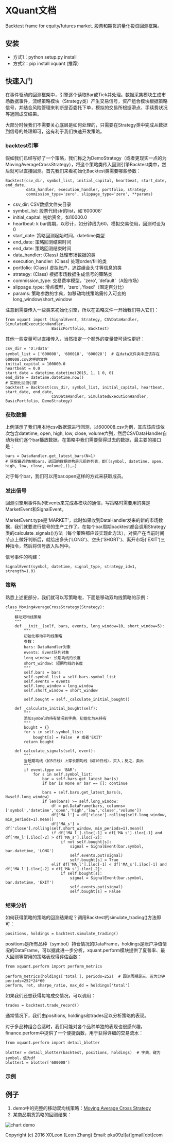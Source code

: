 # XQuant文档

Backtest frame for equity/futures market. 股票和期货的量化投资回测框架。

## 安装

* 方式1：python setup.py install
* 方式2：pip install xquant (推荐)

## 快速入门

在事件驱动的回测框架中，引擎逐个读取Bar或Tick并处理。数据采集模块生成市场数据事件，流经策略模块（Strategy类）产生交易信号，资产组合模块根据策略信号，并结合风险管理来判断是否委托下单，模拟的交易所根据滑点、手续费状况等返回成交结果。

大部分时候我们不需要关心底层是如何处理的，只需要在Strategy类中完成从数据到信号的处理即可，这有利于我们快速开发策略。

### backtest引擎

假如我们已经写好了一个策略，我们称之为DemoStrategy（或者更现实一点的为MovingAverageCrossStrategy），将这个策略类传入回测引擎Backtest类中，然后就可以直接回测。首先我们来看初始化Backtest类需要哪些参数：

    Backtest(csv_dir, symbol_list, initial_capital, heartbeat, start_date, end_date, 
             data_handler, execution_handler, portfolio, strategy, 
             commission_type='zero', slippage_type='zero', **params)

* csv_dir: CSV数据文件夹目录
* symbol_list: 股票代码str的list，如'600008'
* initial_capital: 初始资金，如10000.0
* heartbeat: k bar周期，以秒计，如分钟线为60，模拟交易使用，回测时设为0
* start_date: 策略回测起始时间，datetime类型
* end_date: 策略回测结束时间
* end_date: 策略回测结束时间
* data_handler: (Class) 处理市场数据的类
* execution_handler: (Class) 处理order/fill的类
* portfolio: (Class) 虚拟账户，追踪组合头寸等信息的类
* strategy: (Class) 根据市场数据生成信号的策略类
* commission_type: 交易费率模型，'zero', 'default'（A股市场）
* slippage_type: 滑点模型，'zero'，’fixed'（固定百分比）
* params: 策略参数的字典，如移动均线策略需传入可变的long_window/short_window

注意到需要传入一些类来初始化引擎，所以在策略文件一开始我们导入它们：

    from xquant import (SignalEvent, Strategy, CSVDataHandler, SimulatedExecutionHandler, 
                        BasicPortfolio, Backtest)
                        
其他一些变量可以直接传入，当然指定一个额外的变量使可读性更好：

    csv_dir = 'D:/data'
    symbol_list = ['600008', '600018', '600028']  # 在data文件夹中应该存在600008.csv这样的文件
    initial_capital = 100000.0
    heartbeat = 0.0
    start_date = datetime.datetime(2015, 1, 1 0, 0)
    end_date = datetime.datetime.now()
    # 实例化回测引擎
    backtest = Backtest(csv_dir, symbol_list, initial_capital, heartbeat, start_date, end_date,
                        CSVDataHandler, SimulatedExecutionHandler, BasicPortfolio, DemoStrategy)

### 获取数据

上例演示了我们用本地csv数据源进行回测，以600008.csv为例，其应该应该依次包含datetime, open, high, low, close, volume六列，然后CSVDataHandler自动为我们逐个bar播放数据。在策略中我们需要获得过去的数据，最主要的接口是：

    bars = DataHandler.get_latest_bars(N=1)
    # 获取最近的N根bars，返回的数据结构是元组的列表，即[(symbol, datetime, open, high, low, close, volume),(),…]

对于每个bar，我们可以用bar.open这样的方式来获取成员。

### 发出信号

回测引擎用事件队列Events来完成各模块的通信，写策略时需要用的类是MarketEvent和SignalEvent。

MarketEvent.type是'MARKET'，此时如果收到DataHandler发来的新的市场数据，我们就要进行信号的生产工作了。在每个bar周期backtest都会调用Strategy类的calculate_signals()方法（每个策略都应该实现此方法），对资产在当前时间节点上做好判断后，就给出多头('LONG')、空头('SHORT')、离开市场('EXIT')三种指令，然后将信号放入队列中。

信号事件的构建：

    SignalEvent(symbol, datetime, signal_type, strategy_id=1, strength=1.0)

### 策略

熟悉上述更部分，我们就可以写策略啦，下面是移动双均线策略的示例：

    class MovingAverageCrossStrategy(Strategy):
        """
        移动双均线策略
        """
        def __init__(self, bars, events, long_window=10, short_window=5):
            """
            初始化移动平均线策略
            参数：
            bars: DataHandler对象
            events: Event队列对象
            long_window: 长期均线的长度
            short_window: 短期均线的长度
            """
            self.bars = bars
            self.symbol_list = self.bars.symbol_list
            self.events = events
            self.long_window = long_window
            self.short_window = short_window
    
            self.bought = self._calculate_initial_bought() 
    
        def _calculate_initial_bought(self):
            """
            添加symbol的持有情况到字典，初始化为未持有
            """
            bought = {}
            for s in self.symbol_list:
                bought[s] = False  # 或者'EXIT'
            return bought
    
        def calculate_signals(self, event):
            """
            当短期均线（如5日线）上穿长期均线（如10日线），买入；反之，卖出
            """
            if event.type == 'BAR':
                for s in self.symbol_list:
                    bar = self.bars.get_latest_bar(s)
                    if bar is None or bar == []: continue
    
                    bars = self.bars.get_latest_bars(s, N=self.long_window)
                    if len(bars) >= self.long_window:
                        df = pd.DataFrame(bars, columns=['symbol','datetime','open','high','low','close','volume'])
                        df['MA_l'] = df['close'].rolling(self.long_window, min_periods=1).mean()
                        df['MA_s'] = df['close'].rolling(self.short_window, min_periods=1).mean()
                        if df['MA_l'].iloc[-1] < df['MA_s'].iloc[-1] and df['MA_l'].iloc[-2] > df['MA_s'].iloc[-2]:
                            if not self.bought[s]:
                                signal = SignalEvent(bar.symbol, bar.datetime, 'LONG')
                                self.events.put(signal)
                                self.bought[s] = True
                        elif df['MA_l'].iloc[-1] < df['MA_s'].iloc[-1] and df['MA_l'].iloc[-2] < df['MA_s'].iloc[-2]:
                            if self.bought[s]:
                                signal = SignalEvent(bar.symbol, bar.datetime, 'EXIT')
                                self.events.put(signal)
                                self.bought[s] = False

### 结果分析

如何获得策略的策略的回测结果呢？调用Backtest的simulate_trading()方法即可：

    positions, holdings = backtest.simulate_trading()

positions是所有品种（symbol）持仓情况的DataFrame，holdings是账户净值情况的DataFrame，可以据此进一步分析，xquant.perform模块提供了夏普率、最大回测等常用的策略表现得评估函数：

    from xquant.perform import perform_metrics
    
    perform_metrics(holdings['total'], periods=252)  # 回测周期是天，若为分钟periods=252*24*60
    perform, ret, sharpe_ratio, max_dd = holdings['total']

如果我们还想获得每笔成交情况，可以调用：

    trades = backtest.trade_record()

通常情况下，我们由positions, holdings和trades足以分析策略的表现。

对于多品种组合合适时，我们可能对各个品种单独的表现也很感兴趣，finance.perform中提供了一个便捷函数，用于获得详细的交易流水：

    from xquant.perform import detail_blotter
    
    blotter = detail_blotter(backtest, positions, holdings)  # 字典，键为symbol，值为df
    blotter1 = blotter['600008']

### 示例

## 例子

1. demo中的完整的移动双均线策略：[Moving Average Cross Strategy](https://github.com/X0Leon/XQuant/blob/master/demo/ma_cross_strategy.py)
2. 某商品期货策略的回测结果：

![chart demo](chart_demo.png)

Copyright (c) 2016 X0Leon (Leon Zhang) Email: pku09zl[at]gmail[dot]com
